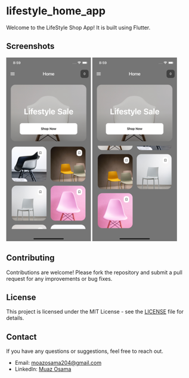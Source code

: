 # lifestyle_home_app
Welcome to the LifeStyle Shop App!  It is built using Flutter.

## Screenshots

<p>
  <img src="assets/screenshot/one.png" width="45%" />
  <img src="assets/screenshot/two.png" width="45%" />
</p>

## Contributing

Contributions are welcome! Please fork the repository and submit a pull request for any improvements or bug fixes.

## License

This project is licensed under the MIT License - see the [LICENSE](LICENSE) file for details.

## Contact

If you have any questions or suggestions, feel free to reach out.

- Email: [moazosama204@gmail.com](mailto:moazosama204@gmail.com)
- LinkedIn: [Muaz Osama](https://www.linkedin.com/in/moaz-osama-161ab723a/)


